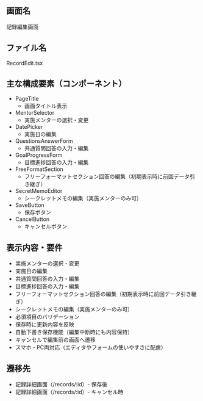 ## 画面名
記録編集画面

## ファイル名
RecordEdit.tsx

## 主な構成要素（コンポーネント）
- PageTitle
    - 画面タイトル表示
- MentorSelector
    - 実施メンターの選択・変更
- DatePicker
    - 実施日の編集
- QuestionsAnswerForm
    - 共通質問回答の入力・編集
- GoalProgressForm
    - 目標進捗回答の入力・編集
- FreeFormatSection
    - フリーフォーマットセクション回答の編集（初期表示時に前回データ引き継ぎ）
- SecretMemoEditor
    - シークレットメモの編集（実施メンターのみ可）
- SaveButton
    - 保存ボタン
- CancelButton
    - キャンセルボタン

## 表示内容・要件
- 実施メンターの選択・変更
- 実施日の編集
- 共通質問回答の入力・編集
- 目標進捗回答の入力・編集
- フリーフォーマットセクション回答の編集（初期表示時に前回データ引き継ぎ）
- シークレットメモの編集（実施メンターのみ可）
- 必須項目のバリデーション
- 保存時に更新内容を反映
- 自動下書き保存機能（編集中断時にも内容保持）
- キャンセルで編集前の画面へ遷移
- スマホ・PC両対応（エディタやフォームの使いやすさに配慮）

## 遷移先
- 記録詳細画面（/records/:id）- 保存後
- 記録詳細画面（/records/:id）- キャンセル時
